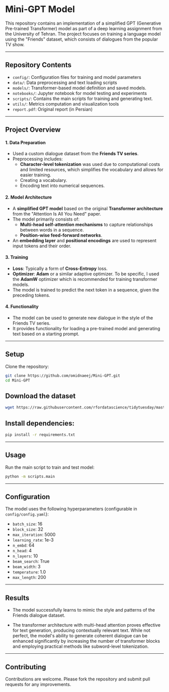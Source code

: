 # Mini-GPT Model

This repository contains an implementation of a simplified GPT (Generative Pre-trained Transformer) model as part of a deep learning assignment from the University of Tehran. The project focuses on training a language model using the "Friends" dataset, which consists of dialogues from the popular TV show.

---

## Repository Contents
- `config/`: Configuration files for training and model parameters  
- `data/`: Data preprocessing and text loading scripts
- `models/`: Transformer-based model definition and saved models.
- `notebooks/`: Jupyter notebook for model testing and experiments  
- `scripts/`: Contains the main scripts for training and generating text.  
- `utils/`: Metrics computation and visualization tools  
- `report.pdf`: Original report (in Persian)

---

## Project Overview

#### 1. **Data Preparation**
- Used a custom dialogue dataset from the **Friends TV series**.
- Preprocessing includes:
  - **Character-level tokenization** was used due to computational costs and limited resources, which simplifies the vocabulary and allows for easier training.
  - Creating a vocabulary.
  - Encoding text into numerical sequences.

#### 2. **Model Architecture**
- A **simplified GPT model** based on the original **Transformer architecture** from the "Attention Is All You Need" paper.
- The model primarily consists of:
  - **Multi-head self-attention mechanisms** to capture relationships between words in a sequence.
  - **Position-wise feed-forward networks**.
- An **embedding layer** and **positional encodings** are used to represent input tokens and their order.

#### 3. **Training**
- **Loss**: Typically a form of **Cross-Entropy** loss.
- **Optimizer**: **Adam** or a similar adaptive optimizer. To be specific, I used the **AdamW** optimizer which is recommended for training transformer models.
- The model is trained to predict the next token in a sequence, given the preceding tokens.

#### 4. **Functionality**
- The model can be used to generate new dialogue in the style of the Friends TV series.
- It provides functionality for loading a pre-trained model and generating text based on a starting prompt.

---

## Setup
Clone the repository:
```bash
git clone https://github.com/omidnaeej/Mini-GPT.git
cd Mini-GPT
```

## Download the dataset

```bash
wget https://raw.githubusercontent.com/rfordatascience/tidytuesday/master/data/2020/2020-09-08/friends.csv
```

## Install dependencies:

```bash
pip install -r requirements.txt
```

---

## Usage

Run the main script to train and test model:

```bash
python -m scripts.main
```

---

## Configuration

The model uses the following hyperparameters (configurable in `config/config.yaml`):

- `batch_size`: 16
- `block_size`: 32
- `max_iteration`: 5000
- `learning_rate`: 1e-3
- `n_embd`: 64
- `n_head`: 4
- `n_layers`: 10
- `beam_search`: True
- `beam_width`: 3
- `temperature`: 1.0
- `max_length`: 200

---

## Results

- The model successfully learns to mimic the style and patterns of the Friends dialogue dataset.

- The transformer architecture with multi-head attention proves effective for text generation, producing contextually relevant text. While not perfect, the model's ability to generate coherent dialogue can be enhanced significantly by increasing the number of transformer blocks and employing practical methods like subword-level tokenization.

---

## Contributing

Contributions are welcome. Please fork the repository and submit pull requests for any improvements.
